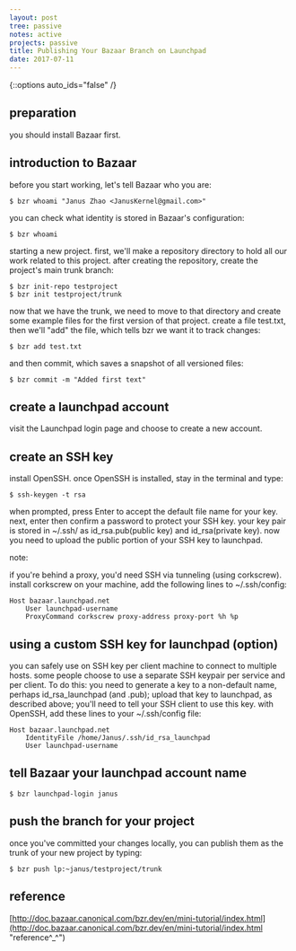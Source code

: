 ```yaml
---
layout: post
tree: passive
notes: active
projects: passive
title: Publishing Your Bazaar Branch on Launchpad
date: 2017-07-11
---
```



{::options auto_ids="false" /}


## preparation
you should install Bazaar first.

## introduction to Bazaar
before you start working, let's tell Bazaar who you are:

    $ bzr whoami "Janus Zhao <JanusKernel@gmail.com>"

you can check what identity is stored in Bazaar's configuration:
    
    $ bzr whoami

starting a new project. first, we'll make a repository directory to hold all our work related to this project. after creating the repository, create the project's main trunk branch:
    
    $ bzr init-repo testproject
    $ bzr init testproject/trunk

now that we have the trunk, we need to move to that directory and create some example files for the first version of that project. create a file test.txt, then we'll "add" the file, which tells bzr we want it to track changes:
    
    $ bzr add test.txt

and then commit, which saves a snapshot of all versioned files:
    
    $ bzr commit -m "Added first text"

## create a launchpad account
visit the Launchpad login page and choose to create a new account.

## create an SSH key
install OpenSSH. once OpenSSH is installed, stay in the terminal and type:

    $ ssh-keygen -t rsa

when prompted, press Enter to accept the default file name for your key. next, enter then confirm a password to protect your SSH key. your key pair is stored in ~/.ssh/ as id_rsa.pub(public key) and id_rsa(private key). now you need to upload the public portion of your SSH key to launchpad.
  
note:

if you're behind a proxy, you'd need SSH via tunneling (using corkscrew). install corkscrew on your machine, add the following lines to ~/.ssh/config:

    Host bazaar.launchpad.net
        User launchpad-username
        ProxyCommand corkscrew proxy-address proxy-port %h %p

## using a custom SSH key for launchpad (option)
you can safely use on SSH key per client machine to connect to multiple hosts. some people choose to use a separate SSH keypair per service and per client. To do this: you need to generate a key to a non-default name, perhaps id_rsa_launchpad (and .pub); upload that key to launchpad, as described above; you'll need to tell your SSH client to use this key. with OpenSSH, add these lines to your ~/.ssh/config file:

    Host bazaar.launchpad.net
        IdentityFile /home/Janus/.ssh/id_rsa_launchpad
        User launchpad-username

## tell Bazaar your launchpad account name
    $ bzr launchpad-login janus

## push the branch for your project
once you've committed your changes locally, you can publish them as the trunk of your new project by typing:
  
    $ bzr push lp:~janus/testproject/trunk

## reference
[http://doc.bazaar.canonical.com/bzr.dev/en/mini-tutorial/index.html](http://doc.bazaar.canonical.com/bzr.dev/en/mini-tutorial/index.html "reference^_^")
